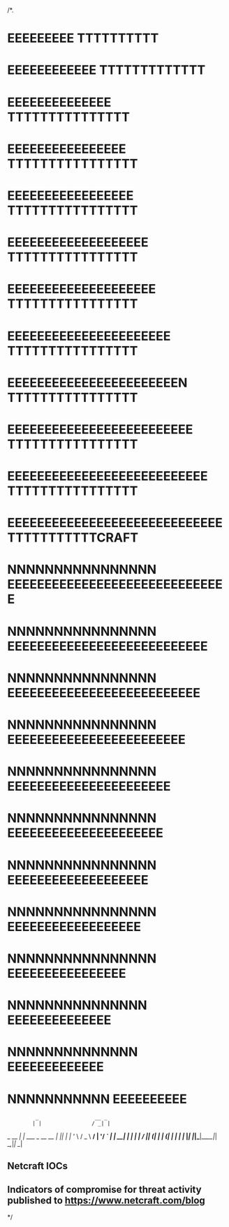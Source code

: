/*.                                                                        
#                   EEEEEEEEE                         TTTTTTTTTT         
#                   EEEEEEEEEEEE                      TTTTTTTTTTTTT      
#                   EEEEEEEEEEEEEE                    TTTTTTTTTTTTTTT    
#                   EEEEEEEEEEEEEEEE                  TTTTTTTTTTTTTTTT   
#                   EEEEEEEEEEEEEEEEE                 TTTTTTTTTTTTTTTT   
#                   EEEEEEEEEEEEEEEEEEE               TTTTTTTTTTTTTTTT   
#                   EEEEEEEEEEEEEEEEEEEE              TTTTTTTTTTTTTTTT   
#                   EEEEEEEEEEEEEEEEEEEEEE            TTTTTTTTTTTTTTTT   
#                   EEEEEEEEEEEEEEEEEEEEEEEN          TTTTTTTTTTTTTTTT   
#                   EEEEEEEEEEEEEEEEEEEEEEEEE         TTTTTTTTTTTTTTTT   
#                   EEEEEEEEEEEEEEEEEEEEEEEEEEE       TTTTTTTTTTTTTTTT   
#                   EEEEEEEEEEEEEEEEEEEEEEEEEEEEE     TTTTTTTTTTTCRAFT   
#   NNNNNNNNNNNNNNNN    EEEEEEEEEEEEEEEEEEEEEEEEEEEEEE                   
#   NNNNNNNNNNNNNNNN       EEEEEEEEEEEEEEEEEEEEEEEEEEE                   
#   NNNNNNNNNNNNNNNN        EEEEEEEEEEEEEEEEEEEEEEEEEE                   
#   NNNNNNNNNNNNNNNN          EEEEEEEEEEEEEEEEEEEEEEEE                   
#   NNNNNNNNNNNNNNNN            EEEEEEEEEEEEEEEEEEEEEE                   
#   NNNNNNNNNNNNNNNN             EEEEEEEEEEEEEEEEEEEEE                   
#   NNNNNNNNNNNNNNNN               EEEEEEEEEEEEEEEEEEE                   
#   NNNNNNNNNNNNNNNN                EEEEEEEEEEEEEEEEEE                   
#   NNNNNNNNNNNNNNNN                  EEEEEEEEEEEEEEEE                   
#    NNNNNNNNNNNNNNN                    EEEEEEEEEEEEEE                   
#     NNNNNNNNNNNNNN                     EEEEEEEEEEEEE                   
#        NNNNNNNNNNN                        EEEEEEEEEE                   
                                                                        
                                                                        
             _                  __ _   
            | |                / _| |  
  _ __   ___| |_ ___ _ __ __ _| |_| |_ 
 | '_ \ / _ \ __/ __| '__/ _` |  _| __|
 | | | |  __/ || (__| | | (_| | | | |_ 
 |_| |_|\___|\__\___|_|  \__,_|_|  \__|                                                    
## Netcraft IOCs
## Indicators of compromise for threat activity published to https://www.netcraft.com/blog
*/

